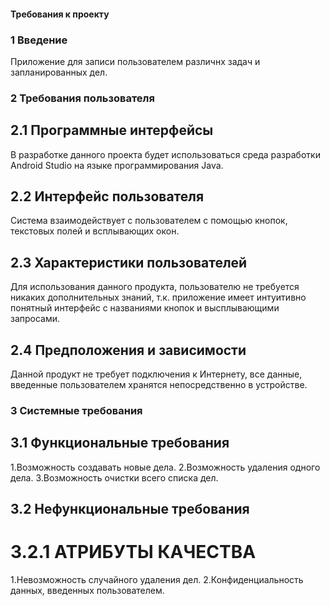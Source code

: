 #### Требования к проекту
### 1 Введение
Приложение для записи пользователем различнх задач и запланированных дел.
### 2 Требования пользователя
## 2.1 Программные интерфейсы
В разработке данного проекта будет использоваться среда разработки Android Studio на языке программирования Java.

## 2.2 Интерфейс пользователя
Система взаимодействует с пользователем с помощью кнопок, текстовых полей и всплывающих окон.

## 2.3 Характеристики пользователей
Для использования данного продукта, пользователю не требуется никаких дополнительных знаний, т.к. приложение имеет интуитивно понятный интерфейс с названиями кнопок и высплывающими запросами.

## 2.4 Предположения и зависимости
Данной продукт не требует подключения к Интернету, все данные, введенные пользователем хранятся непосредственно в устройстве.

### 3 Системные требования
## 3.1 Функциональные требования
1.Возможность создавать новые дела.
2.Возможность удаления одного дела.
3.Возможность очистки всего списка дел.

## 3.2 Нефункциональные требования
# 3.2.1 АТРИБУТЫ КАЧЕСТВА
1.Невозможность случайного удаления дел.
2.Конфиденциальность данных, введенных пользователем.
